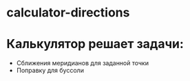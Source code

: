 # calculator-directions
# Калькулятор решает задачи:
- Сближения меридианов для заданной точки
- Поправку для буссоли
